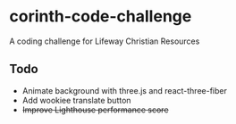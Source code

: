 # corinth-code-challenge

A coding challenge for Lifeway Christian Resources

## Todo

- Animate background with three.js and react-three-fiber
- Add wookiee translate button
- ~~Improve Lighthouse performance score~~
